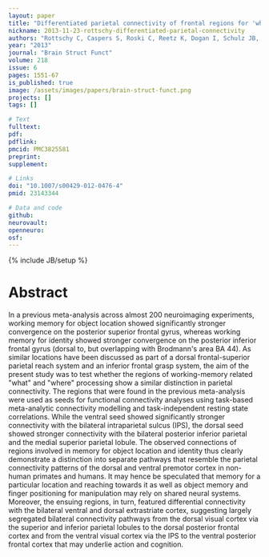```yaml
---
layout: paper
title: "Differentiated parietal connectivity of frontal regions for 'what' and 'where' memory."
nickname: 2013-11-23-rottschy-differentiated-parietal-connectivity
authors: "Rottschy C, Caspers S, Roski C, Reetz K, Dogan I, Schulz JB, Zilles K, Laird AR, Fox PT, Eickhoff SB"
year: "2013"
journal: "Brain Struct Funct"
volume: 218
issue: 6
pages: 1551-67
is_published: true
image: /assets/images/papers/brain-struct-funct.png
projects: []
tags: []

# Text
fulltext:
pdf:
pdflink:
pmcid: PMC3825581
preprint:
supplement:

# Links
doi: "10.1007/s00429-012-0476-4"
pmid: 23143344

# Data and code
github:
neurovault:
openneuro:
osf:
---
```

{% include JB/setup %}

# Abstract

In a previous meta-analysis across almost 200 neuroimaging experiments, working memory for object location showed significantly stronger convergence on the posterior superior frontal gyrus, whereas working memory for identity showed stronger convergence on the posterior inferior frontal gyrus (dorsal to, but overlapping with Brodmann's area BA 44). As similar locations have been discussed as part of a dorsal frontal-superior parietal reach system and an inferior frontal grasp system, the aim of the present study was to test whether the regions of working-memory related "what" and "where" processing show a similar distinction in parietal connectivity. The regions that were found in the previous meta-analysis were used as seeds for functional connectivity analyses using task-based meta-analytic connectivity modelling and task-independent resting state correlations. While the ventral seed showed significantly stronger connectivity with the bilateral intraparietal sulcus (IPS), the dorsal seed showed stronger connectivity with the bilateral posterior inferior parietal and the medial superior parietal lobule. The observed connections of regions involved in memory for object location and identity thus clearly demonstrate a distinction into separate pathways that resemble the parietal connectivity patterns of the dorsal and ventral premotor cortex in non-human primates and humans. It may hence be speculated that memory for a particular location and reaching towards it as well as object memory and finger positioning for manipulation may rely on shared neural systems. Moreover, the ensuing regions, in turn, featured differential connectivity with the bilateral ventral and dorsal extrastriate cortex, suggesting largely segregated bilateral connectivity pathways from the dorsal visual cortex via the superior and inferior parietal lobules to the dorsal posterior frontal cortex and from the ventral visual cortex via the IPS to the ventral posterior frontal cortex that may underlie action and cognition.
